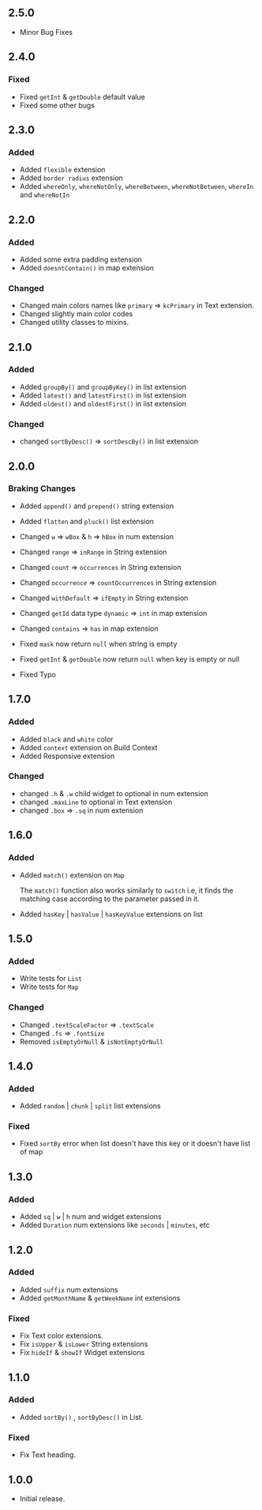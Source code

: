 ## 2.5.0

- Minor Bug Fixes

## 2.4.0

### Fixed

- Fixed `getInt` & `getDouble` default value
- Fixed some other bugs

## 2.3.0

### Added

- Added `flexible` extension
- Added `border radius` extension
- Added `whereOnly`, `whereNotOnly`, `whereBetween`, `whereNotBetween`, `whereIn` and `whereNotIn`

## 2.2.0

### Added

- Added some extra padding extension
- Added `doesntContain()` in map extension

### Changed

- Changed main colors names like `primary` => `kcPrimary` in Text extension.
- Changed slightly main color codes
- Changed utility classes to mixins.

## 2.1.0

### Added

- Added `groupBy()` and `groupByKey()` in list extension
- Added `latest()` and `latestFirst()` in list extension
- Added `oldest()` and `oldestFirst()` in list extension

### Changed

- changed `sortByDesc()` => `sortDescBy()` in list extension

## 2.0.0

### Braking Changes

- Added `append()` and `prepend()` string extension
- Added `flatten` and `pluck()` list extension

- Changed `w` => `wBox` & `h` => `hBox` in num extension
- Changed `range` => `inRange` in String extension
- Changed `count` => `occurrences` in String extension
- Changed `occurrence` => `countOccurrences` in String extension
- Changed `withDefault` => `ifEmpty` in String extension
- Changed `getId` data type `dynamic` => `int` in map extension
- Changed `contains` => `has` in map extension

- Fixed `mask` now return `null` when string is empty
- Fixed `getInt` & `getDouble` now return `null` when key is empty or null
- Fixed Typo

## 1.7.0

### Added

- Added `black` and `white` color
- Added `context` extension on Build Context
- Added Responsive extension

### Changed

- changed `.h` & `.w` child widget to optional in num extension
- changed `.maxLine` to optional in Text extension
- changed `.box` => `.sq` in num extension

## 1.6.0

### Added

- Added `match()` extension on `Map`

  The `match()` function also works similarly to `switch`
  i.e, it finds the matching case according to the parameter passed in it.

- Added `hasKey` | `hasValue` | `hasKeyValue` extensions on list

## 1.5.0

### Added

- Write tests for `List`
- Write tests for `Map`

### Changed

- Changed `.textScaleFactor` => `.textScale`
- Changed `.fs` => `.fontSize`
- Removed `isEmptyOrNull` & `isNotEmptyOrNull`

## 1.4.0

### Added

- Added `random` | `chunk` | `split` list extensions

### Fixed

- Fixed `sortBy` error when list doesn't have this key or it doesn't have list of map

## 1.3.0

### Added

- Added `sq` | `w` | `h` num and widget extensions
- Added `Duration` num extensions like `seconds` | `minutes`, etc

## 1.2.0

### Added

- Added `suffix` num extensions
- Added `getMonthName` & `getWeekName` int extensions

### Fixed

- Fix Text color extensions.
- Fix `isUpper` & `isLower` String extensions
- Fix `hideIf` & `showIf` Widget extensions

## 1.1.0

### Added

- Added `sortBy()` , `sortByDesc()` in List.

### Fixed

- Fix Text heading.

## 1.0.0

- Initial release.
